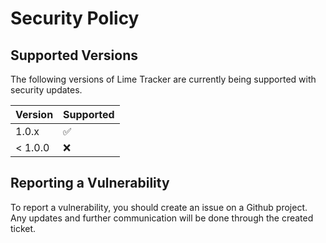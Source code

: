 # Security Policy

## Supported Versions

The following versions of Lime Tracker are
currently being supported with security updates.

| Version | Supported          |
| ------- | ------------------ |
| 1.0.x   | :white_check_mark: |
| < 1.0.0 | :x:                |

## Reporting a Vulnerability

To report a vulnerability, you should create an issue on a Github project. Any updates and further communication will be done through the created ticket.
